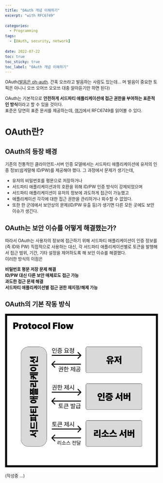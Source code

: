 ```yaml
---
title: "OAuth 개념 이해하기"
excerpt: "with RFC6749"

categories:
  - Programming
tags:
  - [OAuth, security, network]

date: 2022-07-22
toc: true
toc_sticky: true
toc_label: "OAuth 개념 이해하기"
---
```


OAuth([발음은 oh-auth](https://www.hp.com/us-en/shop/tech-takes/what-is-oauth). 간혹 오쓰라고 발음하는 사람도 있는데... 머 발음이 중요한 토픽은 아니니 오쓰 오어쓰 오오쓰 대충 알아듣기만 하면 된다)

OAuth는 기본적으로 **안전하게 서드파티 애플리케이션에 접근 권한을 부여하는 표준적인 방식**이라고 할 수 있을 것이다.<br>
표준은 당연히 표준 문서를 제공하는데, [여기](https://datatracker.ietf.org/doc/html/rfc6749#section-1)에서 RFC6749를 읽어볼 수 있다.

# OAuth란?

## OAuth의 등장 배경

기존의 전통적인 클라이언트-서버 인증 모델에서는 서드파티 애플리케이션에 유저의 인증 정보(쉽게말해 ID/PW)를 제공해야 했다. 그 과정에서 문제가 생기는데,

- 유저의 비밀번호를 평문으로 저장하거나
- 서드파티 애플리케이션과의 호환을 위해 ID/PW 인증 방식이 강제되었으며
- 서드파티 애플리케이션이 유저의 정보에 과도하게 접근이 가능했고
- 애플리케이션 각각에 대한 접근 권한을 관리하거나 회수할 수 없었다.
- 또한 한 군데에서 보안상의 문제(ID/PW 유출 등)가 생기면 다른 모든 곳에도 보안 이슈가 생긴다.

## OAuth는 보안 이슈를 어떻게 해결했는가?

따라서 OAuth는 사용자의 정보에 접근하기 위해 서드파티 애플리케이션이 인증 정보를(즉 ID와 PW) 직접적으로 사용하는 대신, 각 서드파티 애플리케이션별로 토큰을 발행해서 접근 범위, 기간, 기타 설정을 제어하도록 해 보안 이슈를 해결했다.<br>
이러한 방식의 이점은

**비밀번호 평문 저장 문제 해결**<br>
**ID/PW 대신 다른 보안 매체로도 접근 가능**<br>
**과도한 접근 문제 해결**<br>
**서드파티 애플리케이션별 접근 권한 재지정/해제 가능**


## OAuth의 기본 작동 방식

![](/assets/posts/220722/protocol-flow.png)

(작성중 ...)